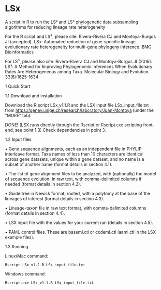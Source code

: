 # LSx
A script in R to run the LS³ and LS⁴ phylogenetic data subsampling algorithms for reducing lineage rate heterogeneity

For the R script and LS⁴, please cite:
Rivera-Rivera CJ and Montoya-Burgos JI (accepted). LSx: Automated reduction of gene-specific lineage evolutionary rate heterogeneity for multi-gene phylogeny inference. BMC Bioinformatics

For LS³, please also cite:
Rivera-Rivera CJ and Montoya-Burgos JI (2016). LS³: A Method for Improving Phylogenomic Inferences When Evolutionary Rates Are Heterogeneous among Taxa. Molecular Biology and Evolution 33(6):1625-1634

1 Quick Start

1.1 Download and installation


  Download the R script LSx_v1.1.R and the LSX input file LSx_input_file.txt from
https://genev.unige.ch/research/laboratory/Juan-Montoya (under the “MORE” tab).


  DONE! (LSX runs directly through the Rscript or Rscript.exe scripting front-end, see
point 1.3)
  Check dependencies in point 3.
  
  
1.2 Input files

  • Gene sequence alignments, each as an independent file in PHYLIP interleave
format. Taxa names of less than 10 characters are identical across gene datasets,
unique within a gene dataset, and no name is a subset of another name (format
details in section 4.1).

  • The list of gene alignment files to be analyzed, with (optionally) the model of
sequence evolution; in raw text, with comma-delimited columns if needed (format
details in section 4.2).

  • Guide tree in Newick format, rooted, with a polytomy at the base of the lineages of
interest (format details in section 4.3).

  • Lineage-taxon file in raw text format, with comma-delimited columns (format
details in section 4.4).

  • LSX input file with the values for your current run (details in section 4.5).
  
  • PAML control files. These are baseml.ctl or codeml.ctl (aaml.ctl in the LSX
example files).


1.3 Running

  Linux/Mac command:
  
    Rscript LSx_v1.1.R LSx_input_file.txt
    
  Windows command:
  
    Rscript.exe LSx_v1.1.R LSx_input_file.txt
